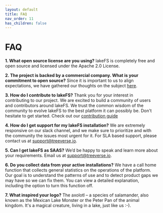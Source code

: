 ```yaml
---
layout: default
title: FAQ
nav_order: 11
has_children: false
---
```


# FAQ

**1. What open source license are you using?**
lakeFS is completely free and open source and licensed under the Apache 2.0 License.

**2. The project is backed by a commercial company. What is your commitment to open source?**
Since it is important to us to align expectations, we have gathered our thoughts on the subject [here](https://lakefs.io/blog).

**3. How do I contribute to lakeFS?**
Thank you for your interest in contributing to our project. We are excited to build a community of users and contributors around lakeFS. We trust the common wisdom of the community to evolve lakeFS to the best platform it can possibly be. Don't hesitate to get started. Check out our [contribution guide](https://docs.lakefs.io/contributing/)

**4. How do I get support for my lakeFS installation?**
We are extremely responsive on our slack channel, and we make sure to prioritize and with the community the issues most urgent for it. For SLA based support, please contact us at [support@treeverse,io](mailto:support@lakefs.io).

**5. Can I get lakeFS as SAAS?**
We’d be happy to speak and learn more about your requirements. Email us at [support@treeverse.io](mailto:support@treeverse.io).

**6. Do you collect data from your active installations?**
We have a call home function that collects general statistics on the operations of the platform. Our goal is to understand the patterns of use and to detect product gaps we may have so we can fix them. You can view a detailed explanation, including the option to turn this function off.

**7. What inspired your logo?**
The axolotl – a species of salamander, also known as the Mexican Lake Monster or the Peter Pan of the animal kingdom. It's a magical creature, living in a lake, just like us :-).
